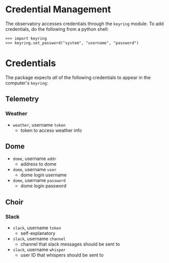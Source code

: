 # Credential Management
The observatory accesses credentials through the `keyring` module. To add credentials, do the following from a python shell:

```
>>> import keyring
>>> keyring.set_password("system", "username", "password")
```

# Credentials
The package expects *all* of the following credentials to appear in the computer's `keyring`:

## Telemetry
### Weather
- `weather`, username `token`
    - token to access weather info


## Dome
- `dome`, username `addr`
    - address to dome
- `dome`, username `user`
    - dome login username
- `dome`, username `password`
    - dome login password

## Choir
### Slack
- `slack`, username `token`
    - self-explanatory
- `slack`, username `channel`
    - channel that slack messages should be sent to
- `slack`, username `whisper`
    - user ID that whispers should be sent to